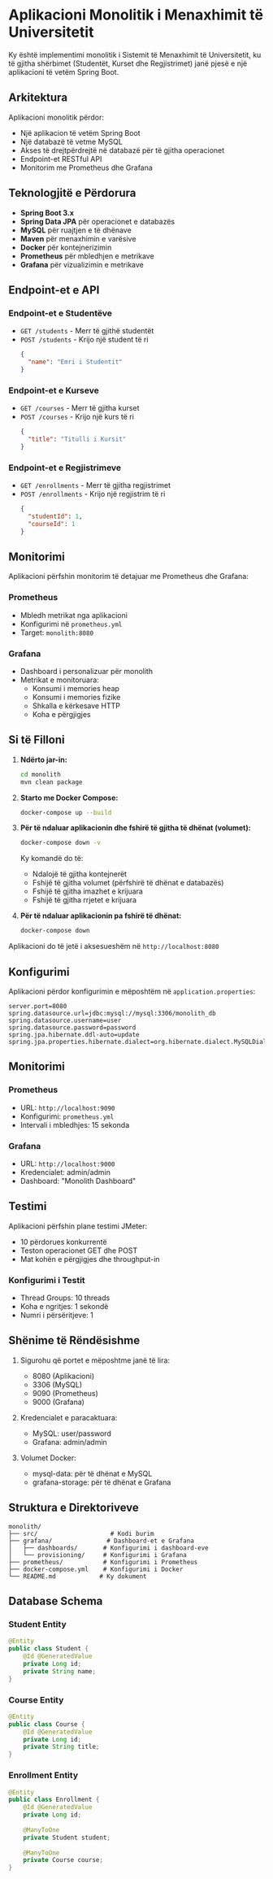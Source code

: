 # Aplikacioni Monolitik i Menaxhimit të Universitetit

Ky është implementimi monolitik i Sistemit të Menaxhimit të Universitetit, ku të gjitha shërbimet (Studentët, Kurset dhe Regjistrimet) janë pjesë e një aplikacioni të vetëm Spring Boot.

## Arkitektura

Aplikacioni monolitik përdor:
- Një aplikacion të vetëm Spring Boot
- Një databazë të vetme MySQL
- Akses të drejtpërdrejtë në databazë për të gjitha operacionet
- Endpoint-et RESTful API
- Monitorim me Prometheus dhe Grafana

## Teknologjitë e Përdorura

- **Spring Boot 3.x**
- **Spring Data JPA** për operacionet e databazës
- **MySQL** për ruajtjen e të dhënave
- **Maven** për menaxhimin e varësive
- **Docker** për kontejnerizimin
- **Prometheus** për mbledhjen e metrikave
- **Grafana** për vizualizimin e metrikave

## Endpoint-et e API

### Endpoint-et e Studentëve
- `GET /students` - Merr të gjithë studentët
- `POST /students` - Krijo një student të ri
  ```json
  {
    "name": "Emri i Studentit"
  }
  ```

### Endpoint-et e Kurseve
- `GET /courses` - Merr të gjitha kurset
- `POST /courses` - Krijo një kurs të ri
  ```json
  {
    "title": "Titulli i Kursit"
  }
  ```

### Endpoint-et e Regjistrimeve
- `GET /enrollments` - Merr të gjitha regjistrimet
- `POST /enrollments` - Krijo një regjistrim të ri
  ```json
  {
    "studentId": 1,
    "courseId": 1
  }
  ```

## Monitorimi

Aplikacioni përfshin monitorim të detajuar me Prometheus dhe Grafana:

### Prometheus
- Mbledh metrikat nga aplikacioni
- Konfigurimi në `prometheus.yml`
- Target: `monolith:8080`

### Grafana
- Dashboard i personalizuar për monolith
- Metrikat e monitoruara:
  - Konsumi i memories heap
  - Konsumi i memories fizike
  - Shkalla e kërkesave HTTP
  - Koha e përgjigjes

## Si të Filloni

1. **Ndërto jar-in:**
   ```bash
   cd monolith
   mvn clean package
   ```

2. **Starto me Docker Compose:**
   ```bash
   docker-compose up --build
   ```

3. **Për të ndaluar aplikacionin dhe fshirë të gjitha të dhënat (volumet):**
   ```bash
   docker-compose down -v
   ```
   Ky komandë do të:
   - Ndalojë të gjitha kontejnerët
   - Fshijë të gjitha volumet (përfshirë të dhënat e databazës)
   - Fshijë të gjitha imazhet e krijuara
   - Fshijë të gjitha rrjetet e krijuara

4. **Për të ndaluar aplikacionin pa fshirë të dhënat:**
   ```bash
   docker-compose down
   ```

Aplikacioni do të jetë i aksesueshëm në `http://localhost:8080`

## Konfigurimi

Aplikacioni përdor konfigurimin e mëposhtëm në `application.properties`:
```properties
server.port=8080
spring.datasource.url=jdbc:mysql://mysql:3306/monolith_db
spring.datasource.username=user
spring.datasource.password=password
spring.jpa.hibernate.ddl-auto=update
spring.jpa.properties.hibernate.dialect=org.hibernate.dialect.MySQLDialect
```

## Monitorimi

### Prometheus
- URL: `http://localhost:9090`
- Konfigurimi: `prometheus.yml`
- Intervali i mbledhjes: 15 sekonda

### Grafana
- URL: `http://localhost:9000`
- Kredencialet: admin/admin
- Dashboard: "Monolith Dashboard"

## Testimi

Aplikacioni përfshin plane testimi JMeter:
- 10 përdorues konkurrentë
- Teston operacionet GET dhe POST
- Mat kohën e përgjigjes dhe throughput-in

### Konfigurimi i Testit
- Thread Groups: 10 threads
- Koha e ngritjes: 1 sekondë
- Numri i përsëritjeve: 1

## Shënime të Rëndësishme

1. Sigurohu që portet e mëposhtme janë të lira:
   - 8080 (Aplikacioni)
   - 3306 (MySQL)
   - 9090 (Prometheus)
   - 9000 (Grafana)

2. Kredencialet e paracaktuara:
   - MySQL: user/password
   - Grafana: admin/admin

3. Volumet Docker:
   - mysql-data: për të dhënat e MySQL
   - grafana-storage: për të dhënat e Grafana

## Struktura e Direktoriveve

```
monolith/
├── src/                    # Kodi burim
├── grafana/               # Dashboard-et e Grafana
│   ├── dashboards/       # Konfigurimi i dashboard-eve
│   └── provisioning/     # Konfigurimi i Grafana
├── prometheus/           # Konfigurimi i Prometheus
├── docker-compose.yml    # Konfigurimi i Docker
└── README.md            # Ky dokument
```

## Database Schema

### Student Entity
```java
@Entity
public class Student {
    @Id @GeneratedValue
    private Long id;
    private String name;
}
```

### Course Entity
```java
@Entity
public class Course {
    @Id @GeneratedValue
    private Long id;
    private String title;
}
```

### Enrollment Entity
```java
@Entity
public class Enrollment {
    @Id @GeneratedValue
    private Long id;
    
    @ManyToOne
    private Student student;
    
    @ManyToOne
    private Course course;
}
``` 